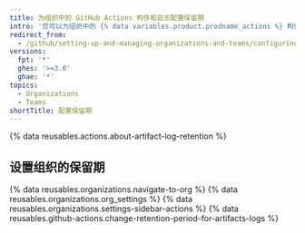 ```yaml
---
title: 为组织中的 GitHub Actions 构件和日志配置保留期
intro: '您可以为组织中的 {% data variables.product.prodname_actions %} 构件和日志配置保留期。'
redirect_from:
  - /github/setting-up-and-managing-organizations-and-teams/configuring-the-retention-period-for-github-actions-artifacts-and-logs-in-your-organization
versions:
  fpt: '*'
  ghes: '>=3.0'
  ghae: '*'
topics:
  - Organizations
  - Teams
shortTitle: 配置保留期
---
```


{% data reusables.actions.about-artifact-log-retention %}

## 设置组织的保留期

{% data reusables.organizations.navigate-to-org %}
{% data reusables.organizations.org_settings %}
{% data reusables.organizations.settings-sidebar-actions %}
{% data reusables.github-actions.change-retention-period-for-artifacts-logs  %}
